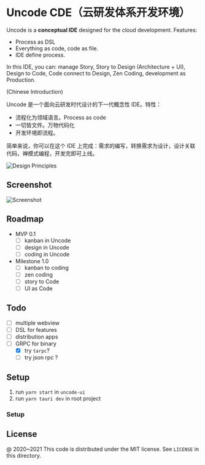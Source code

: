 # Uncode CDE（云研发体系开发环境）

Uncode is a **conceptual IDE** designed for the cloud development. Features:

 - Process as DSL
 - Everything as code, code as file.
 - IDE define process.

In this IDE, you can: manage Story, Story to Design (Architecture + UI), Design to Code, Code connect to Design, Zen Coding, development as Production.

(Chinese Introduction)

Uncode 是一个面向云研发时代设计的下一代概念性 IDE。特性：

 - 流程化为领域语言。Process as code
 - 一切皆文件。万物代码化
 - 开发环境即流程。

简单来说，你可以在这个 IDE 上完成：需求的编写，转换需求为设计，设计关联代码，禅模式编程，开发完即可上线。

![Design Principles](docs/design/design-principles.png)

## Screenshot

![Screenshot](https://inherd.org/articles/images/uncode-ss.png)

## Roadmap

 - MVP 0.1
    - [ ] kanban in Uncode
    - [ ] design in Uncode
    - [ ] coding in Uncode
 - Milestone 1.0
    - [ ] kanban to coding
    - [ ] zen coding
    - [ ] story to Code
    - [ ] UI as Code

## Todo

 - [ ] multiple webview
 - [ ] DSL for features
 - [ ] distribution apps
 - [ ] GRPC for binary
    - [x] try `tarpc`?
    - [ ] try json rpc ?

## Setup

1. run `yarn start` in `uncode-ui`
2. run `yarn tauri dev` in root project

### Setup


License
---

@ 2020~2021 This code is distributed under the MIT license. See `LICENSE` in this directory.
